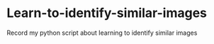 # Learn-to-identify-similar-images
Record my python script about Iearning to identify similar images

